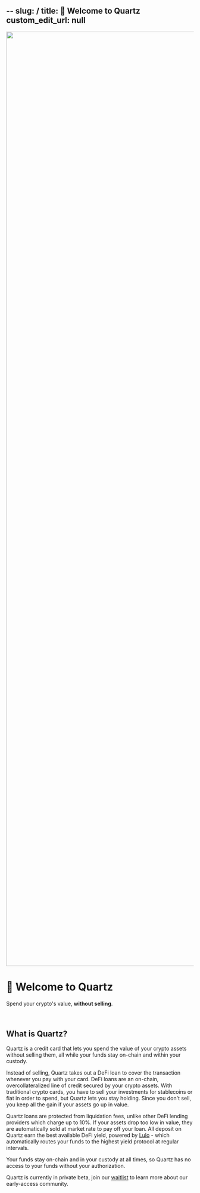 --
slug: /
title: 👋 Welcome to Quartz
custom_edit_url: null
---

<div align="center">
  <img width="2500" alt="Quartz" src="https://cdn.prod.website-files.com/67504dd7fde047775f88c355/67b380029cf6f3d8e10349bf_docs_banner.jpg" />
</div>

# 👋 Welcome to Quartz

Spend your crypto's value, **without selling**.

<br/>

## What is Quartz?

Quartz is a credit card that lets you spend the value of your crypto assets without selling them, all while your funds stay on-chain and within your custody.

Instead of selling, Quartz takes out a DeFi loan to cover the transaction whenever you pay with your card. DeFi loans are an on-chain, overcollateralized line of credit secured by your crypto assets. With traditional crypto cards, you have to sell your investments for stablecoins or fiat in order to spend, but Quartz lets you stay holding. Since you don't sell, you keep all the gain if your assets go up in value.

Quartz loans are protected from liquidation fees, unlike other DeFi lending providers which charge up to 10%. If your assets drop too low in value, they are automatically sold at market rate to pay off your loan. All deposit on Quartz earn the best available DeFi yield, powered by [Lulo](https://lulo.fi/) - which automatically routes your funds to the highest yield protocol at regular intervals.

Your funds stay on-chain and in your custody at all times, so Quartz has no access to your funds without your authorization.

Quartz is currently in private beta, join our [waitlist](https://quartzpay.io/) to learn more about our early-access community.

